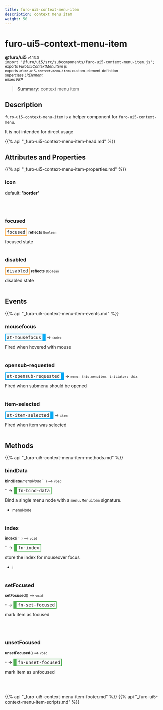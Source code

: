 ```yaml
---
title: furo-ui5-context-menu-item
description: context menu item
weight: 50
---
```


# furo-ui5-context-menu-item
**@furo/ui5** <small>v1.13.0</small>
<br>`import '@furo/ui5/src/subcomponents/furo-ui5-context-menu-item.js';`<small>
<br>exports *FuroUi5ContextMenuItem* js
<br>exports `<furo-ui5-context-menu-item>` custom-element-definition
<br>superclass *LitElement*
<br> mixes *FBP*</small>

> **Summary:** context menu item

## Description

`furo-ui5-context-menu-item` is a helper component for `furo-ui5-context-menu`.

It is not intended for direct usage

{{% api "_furo-ui5-context-menu-item-head.md" %}}

## Attributes and Properties
{{% api "_furo-ui5-context-menu-item-properties.md" %}}













### **icon**
default: **&#39;border&#39;**</small>


<br><br>

### **focused**

<span  style="border-width:2px; border-style: solid;border-color:  rgb(255, 182, 91);font-family:monospace; padding:2px 4px;">focused</span> <small>**reflects**</small>
<small>`Boolean` </small>

focused state
<br><br>

### **disabled**

<span  style="border-width:2px; border-style: solid;border-color:  rgb(255, 182, 91);font-family:monospace; padding:2px 4px;">disabled</span> <small>**reflects**</small>
<small>`Boolean` </small>

disabled state
<br><br>
## Events
{{% api "_furo-ui5-context-menu-item-events.md" %}}

### **mousefocus**
<span  style="border-width:2px 10px 2px 2px; border-style: solid;border-color:  rgb(2, 168, 244);font-family:monospace; padding:2px 4px;">at-mousefocus</span>
→ <small>`index`</small>

 Fired when hovered with mouse
<br><br>
### **opensub-requested**
<span  style="border-width:2px 10px 2px 2px; border-style: solid;border-color:  rgb(2, 168, 244);font-family:monospace; padding:2px 4px;">at-opensub-requested</span>
→ <small>`menu: this.menuitem, initiator: this`</small>

 Fired when submenu should be opened
<br><br>
### **item-selected**
<span  style="border-width:2px 10px 2px 2px; border-style: solid;border-color:  rgb(2, 168, 244);font-family:monospace; padding:2px 4px;">at-item-selected</span>
→ <small>`item`</small>

 Fired when item was selected
<br><br>

## Methods
{{% api "_furo-ui5-context-menu-item-methods.md" %}}



### **bindData**
<small>**bindData**(*menuNode* `` ) ⟹ `void`</small>

<small>`` </small> →
<span  style="border-width:2px 2px 2px 10px; border-style: solid;border-color:  rgb(76, 175, 80);font-family:monospace; padding:2px 4px;">fn-bind-data</span>

Bind a single menu node with a `menu.Menuitem` signature.

- <small>menuNode </small>
<br><br>






### **index**
<small>**index**(*i* `` ) ⟹ `void`</small>

<small>`` </small> →
<span  style="border-width:2px 2px 2px 10px; border-style: solid;border-color:  rgb(76, 175, 80);font-family:monospace; padding:2px 4px;">fn-index</span>

store the index for mouseover focus

- <small>i </small>
<br><br>

### **setFocused**
<small>**setFocused**() ⟹ `void`</small>

<small>`*`</small> →
<span  style="border-width:2px 2px 2px 10px; border-style: solid;border-color:  rgb(76, 175, 80);font-family:monospace; padding:2px 4px;">fn-set-focused</span>

mark item as focused

<br><br>

### **unsetFocused**
<small>**unsetFocused**() ⟹ `void`</small>

<small>`*`</small> →
<span  style="border-width:2px 2px 2px 10px; border-style: solid;border-color:  rgb(76, 175, 80);font-family:monospace; padding:2px 4px;">fn-unset-focused</span>

mark item as unfocused

<br><br>







{{% api "_furo-ui5-context-menu-item-footer.md" %}}
{{% api "_furo-ui5-context-menu-item-scripts.md" %}}
